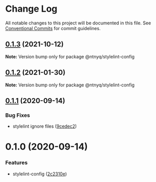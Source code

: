 # Change Log

All notable changes to this project will be documented in this file.
See [Conventional Commits](https://conventionalcommits.org) for commit guidelines.

## [0.1.3](https://github.com/ntnyq/configs/compare/@ntnyq/stylelint-config@0.1.2...@ntnyq/stylelint-config@0.1.3) (2021-10-12)

**Note:** Version bump only for package @ntnyq/stylelint-config

## [0.1.2](https://github.com/ntnyq/configs/compare/@ntnyq/stylelint-config@0.1.1...@ntnyq/stylelint-config@0.1.2) (2021-01-30)

**Note:** Version bump only for package @ntnyq/stylelint-config

## [0.1.1](https://github.com/ntnyq/configs/compare/@ntnyq/stylelint-config@0.1.0...@ntnyq/stylelint-config@0.1.1) (2020-09-14)

### Bug Fixes

-   stylelint ignore files ([9cedec2](https://github.com/ntnyq/configs/commit/9cedec230186d4d1cdbb6a02188c1bd8baf4c00e))

# 0.1.0 (2020-09-14)

### Features

-   stylelint-config ([2c2310e](https://github.com/ntnyq/configs/commit/2c2310efbdb36e9eb00b778f0eeb09054aa6fd1d))

